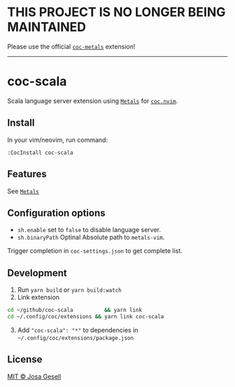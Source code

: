 # THIS PROJECT IS NO LONGER BEING MAINTAINED

Please use the official [`coc-metals`](https://github.com/scalameta/coc-metals) extension!

--------------------------------------------------------------------------------

# coc-scala

Scala language server extension using [`Metals`](https://scalameta.org/metals/)
for [`coc.nvim`](https://github.com/neoclide/coc.nvim).

## Install

In your vim/neovim, run command:

```
:CocInstall coc-scala
```

## Features

See [`Metals`](https://scalameta.org/metals/)

## Configuration options

- `sh.enable` set to `false` to disable language server.
- `sh.binaryPath` Optinal Absolute path to `metals-vim`.

Trigger completion in `coc-settings.json` to get complete list.

## Development

1. Run `yarn build` or `yarn build:watch`
2. Link extension

```sh
cd ~/github/coc-scala          && yarn link
cd ~/.config/coc/extensions && yarn link coc-scala
```

3. Add `"coc-scala": "*"` to dependencies in `~/.config/coc/extensions/package.json`

## License

[MIT © Josa Gesell](LICENSE)
